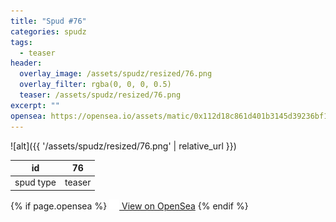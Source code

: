 ```yaml
---
title: "Spud #76"
categories: spudz
tags:
  - teaser
header:
  overlay_image: /assets/spudz/resized/76.png
  overlay_filter: rgba(0, 0, 0, 0.5)
  teaser: /assets/spudz/resized/76.png
excerpt: ""
opensea: https://opensea.io/assets/matic/0x112d18c861d401b3145d39236bf149f01e18beed/76
---
```

![alt]({{ '/assets/spudz/resized/76.png' | relative_url }})

| id | 76 |
|-|-|
| spud type | teaser |

{% if page.opensea %}
<a href="{{page.opensea}}" class="btn btn--info" onclick="window.open(this.href, '_blank'); return false;"><img src="/assets/images/opensea.svg" width="16px"><span>  View on OpenSea</span></a>
{% endif %}
